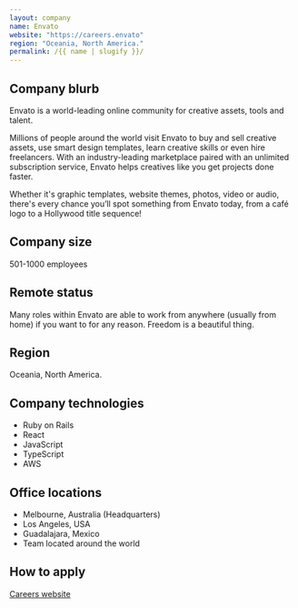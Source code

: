 ```yaml
---
layout: company
name: Envato
website: "https://careers.envato"
region: "Oceania, North America."
permalink: /{{ name | slugify }}/
---
```


## Company blurb

Envato is a world-leading online community for creative assets, tools and talent.

Millions of people around the world visit Envato to buy and sell creative assets, use smart design templates, learn creative skills or even hire freelancers. With an industry-leading marketplace paired with an unlimited subscription service, Envato helps creatives like you get projects done faster.

Whether it's graphic templates, website themes, photos, video or audio, there's every chance you’ll spot something from Envato today, from a café logo to a Hollywood title sequence!

## Company size

501-1000 employees

## Remote status

Many roles within Envato are able to work from anywhere (usually from home) if you want to for any reason. Freedom is a beautiful thing.

## Region

Oceania, North America.

## Company technologies

- Ruby on Rails
- React
- JavaScript
- TypeScript
- AWS

## Office locations

- Melbourne, Australia (Headquarters)
- Los Angeles, USA
- Guadalajara, Mexico
- Team located around the world

## How to apply

[Careers website](https://careers.envato.com/)